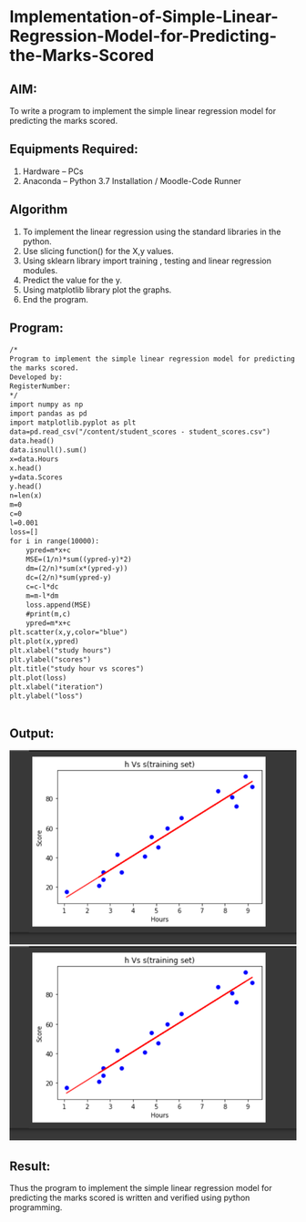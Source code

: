 # Implementation-of-Simple-Linear-Regression-Model-for-Predicting-the-Marks-Scored

## AIM:
To write a program to implement the simple linear regression model for predicting the marks scored.

## Equipments Required:
1. Hardware – PCs
2. Anaconda – Python 3.7 Installation / Moodle-Code Runner

## Algorithm
1.  To implement the linear regression using the standard libraries in the python. 
2.  Use slicing function() for the X,y values.
3.  Using sklearn library import training , testing and linear regression modules.
4.  Predict the value for the y. 
5.  Using matplotlib library plot the graphs.
6.  End the program.



## Program:
```
/*
Program to implement the simple linear regression model for predicting the marks scored.
Developed by: 
RegisterNumber:  
*/
import numpy as np
import pandas as pd
import matplotlib.pyplot as plt
data=pd.read_csv("/content/student_scores - student_scores.csv")
data.head()
data.isnull().sum()
x=data.Hours
x.head()
y=data.Scores
y.head()
n=len(x)
m=0
c=0
l=0.001
loss=[]
for i in range(10000):
    ypred=m*x+c
    MSE=(1/n)*sum((ypred-y)*2)
    dm=(2/n)*sum(x*(ypred-y))
    dc=(2/n)*sum(ypred-y)
    c=c-l*dc
    m=m-l*dm
    loss.append(MSE)
    #print(m,c)
    ypred=m*x+c
plt.scatter(x,y,color="blue")
plt.plot(x,ypred)
plt.xlabel("study hours")
plt.ylabel("scores")
plt.title("study hour vs scores")
plt.plot(loss)
plt.xlabel("iteration")
plt.ylabel("loss")
    
```

## Output:
![GITHUB LOGO](EXERCISE2.png)
![GITHUB LOGO](ex2.png)


## Result:
Thus the program to implement the simple linear regression model for predicting the marks scored is written and verified using python programming.
